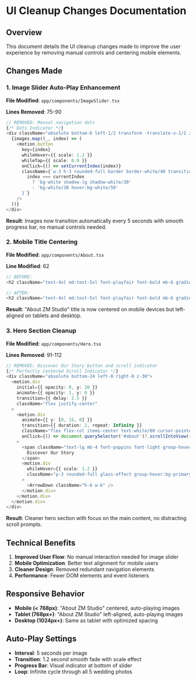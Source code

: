 # UI Cleanup Changes Documentation

## Overview
This document details the UI cleanup changes made to improve the user experience by removing manual controls and centering mobile elements.

## Changes Made

### 1. Image Slider Auto-Play Enhancement

**File Modified**: `app/components/ImageSlider.tsx`

**Lines Removed**: 75-90

```typescript
// REMOVED: Manual navigation dots
{/* Dots Indicator */}
<div className="absolute bottom-6 left-1/2 transform -translate-x-1/2 z-20 flex space-x-3">
  {images.map((_, index) => (
    <motion.button
      key={index}
      whileHover={{ scale: 1.2 }}
      whileTap={{ scale: 0.9 }}
      onClick={() => setCurrentIndex(index)}
      className={`w-3 h-3 rounded-full border border-white/40 transition-all duration-300 ${
        index === currentIndex 
          ? 'bg-white shadow-lg shadow-white/30' 
          : 'bg-white/30 hover:bg-white/50'
      }`}
    />
  ))}
</div>
```

**Result**: Images now transition automatically every 5 seconds with smooth progress bar, no manual controls needed.

### 2. Mobile Title Centering

**File Modified**: `app/components/About.tsx`

**Line Modified**: 62

```typescript
// BEFORE:
<h2 className="text-4xl md:text-5xl font-playfair font-bold mb-6 gradient-text">

// AFTER:
<h2 className="text-4xl md:text-5xl font-playfair font-bold mb-6 gradient-text text-center md:text-left">
```

**Result**: "About ZM Studio" title is now centered on mobile devices but left-aligned on tablets and desktop.

### 3. Hero Section Cleanup

**File Modified**: `app/components/Hero.tsx`

**Lines Removed**: 91-112

```typescript
// REMOVED: Discover Our Story button and scroll indicator
{/* Perfectly Centered Scroll Indicator */}
<div className="absolute bottom-24 left-0 right-0 z-30">
  <motion.div
    initial={{ opacity: 0, y: 20 }}
    animate={{ opacity: 1, y: 0 }}
    transition={{ delay: 2.5 }}
    className="flex justify-center"
  >
    <motion.div
      animate={{ y: [0, 15, 0] }}
      transition={{ duration: 2, repeat: Infinity }}
      className="flex flex-col items-center text-white/80 cursor-pointer group"
      onClick={() => document.querySelector('#about')?.scrollIntoView({ behavior: 'smooth' })}
    >
      <span className="text-lg mb-4 font-poppins font-light group-hover:text-primary-400 transition-colors glow-text text-center">
        Discover Our Story
      </span>
      <motion.div
        whileHover={{ scale: 1.2 }}
        className="p-3 rounded-full glass-effect group-hover:bg-primary-500/20 transition-all duration-300"
      >
        <ArrowDown className="h-6 w-6" />
      </motion.div>
    </motion.div>
  </motion.div>
</div>
```

**Result**: Cleaner hero section with focus on the main content, no distracting scroll prompts.

## Technical Benefits

1. **Improved User Flow**: No manual interaction needed for image slider
2. **Mobile Optimization**: Better text alignment for mobile users  
3. **Cleaner Design**: Removed redundant navigation elements
4. **Performance**: Fewer DOM elements and event listeners

## Responsive Behavior

- **Mobile (< 768px)**: "About ZM Studio" centered, auto-playing images
- **Tablet (768px+)**: "About ZM Studio" left-aligned, auto-playing images
- **Desktop (1024px+)**: Same as tablet with optimized spacing

## Auto-Play Settings

- **Interval**: 5 seconds per image
- **Transition**: 1.2 second smooth fade with scale effect
- **Progress Bar**: Visual indicator at bottom of slider
- **Loop**: Infinite cycle through all 5 wedding photos 